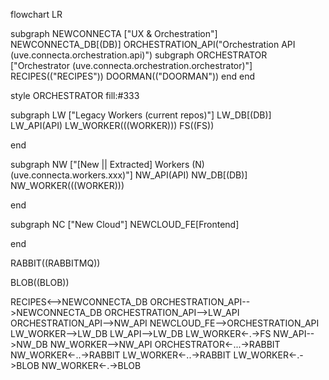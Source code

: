 flowchart LR

subgraph NEWCONNECTA ["UX & Orchestration"]
NEWCONNECTA_DB[(DB)]
ORCHESTRATION_API("Orchestration API
(uve.connecta.orchestration.api)")
subgraph ORCHESTRATOR ["Orchestrator
(uve.connecta.orchestration.orchestrator)"]
RECIPES(("RECIPES"))
DOORMAN(("DOORMAN"))
end
end

style ORCHESTRATOR fill:#333

subgraph LW ["Legacy Workers (current repos)"]
LW_DB[(DB)]
LW_API(API)
LW_WORKER(((WORKER)))
FS((FS))

end

subgraph NW ["[New || Extracted] Workers (N)
(uve.connecta.workers.xxx)"]
NW_API(API)
NW_DB[(DB)]
NW_WORKER(((WORKER)))

end

subgraph NC ["New Cloud"]
NEWCLOUD_FE[Frontend]

end

RABBIT((RABBITMQ))

BLOB((BLOB))

RECIPES<-->NEWCONNECTA_DB
ORCHESTRATION_API-->NEWCONNECTA_DB
ORCHESTRATION_API-->LW_API
ORCHESTRATION_API-->NW_API
NEWCLOUD_FE-->ORCHESTRATION_API
LW_WORKER-->LW_DB
LW_API-->LW_DB
LW_WORKER<-.->FS
NW_API-->NW_DB
NW_WORKER-->NW_API
ORCHESTRATOR<-...->RABBIT
NW_WORKER<-..->RABBIT
LW_WORKER<-..->RABBIT
LW_WORKER<-.->BLOB
NW_WORKER<-.->BLOB

